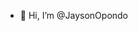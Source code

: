 - 👋 Hi, I’m @JaysonOpondo


<!---
JaysonOpondo/JaysonOpondo is a ✨ special ✨ repository because its `README.md` (this file) appears on your GitHub profile.
You can click the Preview link to take a look at your changes.
--->
